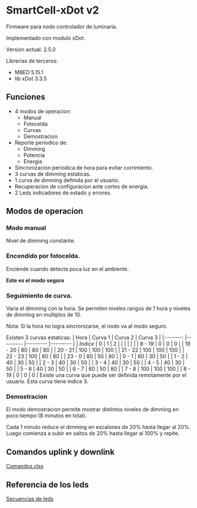 # SmartCell-xDot v2

Firmware para nodo controlador de luminaria.

Implementado con modulo xDot.

Version actual: 2.5.0

Librerias de terceros:
- MBED 5.15.1
- lib xDot 3.3.5

## Funciones

- 4 modos de operacion:
  - Manual
  - Fotocelda
  - Curvas
  - Demostracion
- Reporte periodico de:
  - Dimming
  - Potencia
  - Energia
- Sincronizacion periodica de hora para evitar corrimiento.
- 3 curvas de dimming estaticas.
- 1 curva de dimming definida por el usuario.
- Recuperacion de configuracion ante cortes de energia.
- 2 Leds indicadores de estado y errores.

## Modos de operacion

### Modo manual
Nivel de dimming constante.

### Encendido por fotocelda.
Enciende cuando detecta poca luz en el ambiente.

**Este es el modo seguro**

### Seguimiento de curva.
Varia el dimming con la hora. Se permiten niveles rangos de 1 hora y niveles de dimming en multiplos de 10.

Nota: Si la hora no logra sincronizarse, el nodo va al modo seguro.

Existen 3 curvas estaticas:
| Hora    	| Curva 1 	| Curva 2 	| Curva 3 	|
|:-------:	|---------	|---------	|---------	|
| *Indice* 	| 0       	| 1       	| 2       	|
|          	|         	|         	|         	|
| 8 - 19 	| 0       	| 0       	| 0       	|
| 19 - 20 	| 80      	| 80      	| 80      	|
| 20 - 21 	| 100     	| 100     	| 100     	|
| 21 - 22 	| 100     	| 100     	| 100     	|
| 22 - 23 	| 100     	| 80      	| 80      	|
| 23 - 0  	| 80      	| 50      	| 80      	|
| 0 - 1   	| 60      	| 30      	| 50      	|
| 1 - 2   	| 40      	| 30      	| 50      	|
| 2 - 3   	| 40      	| 30      	| 50      	|
| 3 - 4   	| 40      	| 30      	| 50      	|
| 4 - 5   	| 40      	| 30      	| 50      	|
| 5 - 6   	| 40      	| 30      	| 50      	|
| 6 - 7   	| 60      	| 50      	| 80      	|
| 7 - 8   	| 100     	| 100     	| 100     	|
| 8 - 19   	| 0       	| 0       	| 0       	|
Existe una curva que puede ser definida remotamente por el usuario. Esta curva tiene indice 3.


### Demostracion

El modo demostracion permite mostrar distintos niveles de dimming en poco tiempo (8 minutos en total).

Cada 1 minuto reduce el dimming en escalones de 20% hasta llegar al 20%. Luego comienza a subir en saltos de 20% hasta llegar al 100% y repite.



## Comandos uplink y downlink

[Comandos.xlsx](./Docs/Comandos.xlsx)

## Referencia de los leds

[Secuencias de leds](./Docs/secuencias%20led.xlsx)